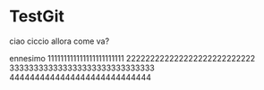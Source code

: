 # TestGit
ciao
ciccio
allora come va?









ennesimo
111111111111111111111111
222222222222222222222222222
333333333333333333333333333333
4444444444444444444444444444